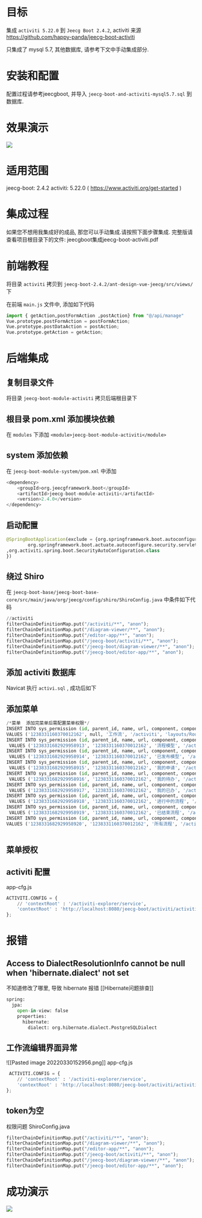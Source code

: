 # 目标
集成 `activiti 5.22.0` 到 `Jeecg Boot 2.4.2`, activiti 来源
https://github.com/happy-panda/jeecg-boot-activiti

只集成了 mysql 5.7, 其他数据库, 请参考下文中手动集成部分.

# 安装和配置
配置过程请参考jeecgboot, 并导入 `jeecg-boot-and-activiti-mysql5.7.sql` 到数据库. 
 

# 效果演示
![](static/jeecg-activiti.gif)
# 适用范围
jeecg-boot: 2.4.2
activiti: 5.22.0 ( https://www.activiti.org/get-started )

# 集成过程
如果您不想用我集成好的成品, 那您可以手动集成.请按照下面步骤集成.
完整版请查看项目根目录下的文件: jeecgboot集成jeecg-boot-activiti.pdf

# 前端教程
将目录 `activiti` 拷贝到 `jeecg-boot-2.4.2/ant-design-vue-jeecg/src/views/` 下 

在前端 `main.js` 文件中, 添加如下代码
```python
import { getAction,postFormAction ,postAction} from "@/api/manage"
Vue.prototype.postFormAction = postFormAction;
Vue.prototype.postDataAction = postAction;
Vue.prototype.getAction = getAction; 
``` 

# 后端集成
## 复制目录文件
将目录 `jeecg-boot-module-activiti` 拷贝后端根目录下 

## 根目录 pom.xml 添加模块依赖
在 `modules` 下添加 `<module>jeecg-boot-module-activiti</module>`

## system 添加依赖
在 `jeecg-boot-module-system/pom.xml` 中添加 

```python
<dependency>
	<groupId>org.jeecgframework.boot</groupId>
	<artifactId>jeecg-boot-module-activiti</artifactId>
	<version>2.4.0</version>
</dependency> 
```

## 启动配置
```python
@SpringBootApplication(exclude = {org.springframework.boot.autoconfigure.security.servlet.SecurityAutoConfiguration.class,
        org.springframework.boot.actuate.autoconfigure.security.servlet.ManagementWebSecurityAutoConfiguration.class
,org.activiti.spring.boot.SecurityAutoConfiguration.class
}) 
```

## 绕过 Shiro
在 `jeecg-boot-base/jeecg-boot-base-core/src/main/java/org/jeecg/config/shiro/ShiroConfig.java` 中条件如下代码
```python
//activiti
filterChainDefinitionMap.put("/activiti/**", "anon");
filterChainDefinitionMap.put("/diagram-viewer/**", "anon");
filterChainDefinitionMap.put("/editor-app/**", "anon");
filterChainDefinitionMap.put("/jeecg-boot/activiti/**", "anon");
filterChainDefinitionMap.put("/jeecg-boot/diagram-viewer/**", "anon");
filterChainDefinitionMap.put("/jeecg-boot/editor-app/**", "anon"); 

```

## 添加 activiti 数据库
Navicat 执行 `activi.sql` , 成功后如下

## 添加菜单
```python
/*菜单  添加完菜单后需配置菜单权限*/
INSERT INTO sys_permission (id, parent_id, name, url, component, component_name, redirect, menu_type, perms, perms_type, sort_no, always_show, icon, is_route, is_leaf, keep_alive, hidden, description, create_by, create_time, update_by, update_time, del_flag, rule_flag, status, internal_or_external)
VALUES ('1238331160370012162', null, '工作流', '/activiti', 'layouts/RouteView', null, null, 0, null, '1', 1.1, 0, 'cluster', 1, 0, 0, 0, null, 'admin', '2020-03-13 13:08:50', null, null, 0, 0, '1', 0);
INSERT INTO sys_permission (id, parent_id, name, url, component, component_name, redirect, menu_type, perms, perms_type, sort_no, always_show, icon, is_route, is_leaf, keep_alive, hidden, description, create_by, create_time, update_by, update_time, del_flag, rule_flag, status, internal_or_external)
 VALUES ('1238331682929958913', '1238331160370012162', '流程模型', '/activiti/ModelList', 'activiti/ModelList', null, null, 1, null, '1', 2, 0, 'bars', 1, 1, 0, 0, null, 'admin', '2020-03-13 13:10:55', null, null, 0, 0, '1', 0);
INSERT INTO sys_permission (id, parent_id, name, url, component, component_name, redirect, menu_type, perms, perms_type, sort_no, always_show, icon, is_route, is_leaf, keep_alive, hidden, description, create_by, create_time, update_by, update_time, del_flag, rule_flag, status, internal_or_external)
 VALUES ('1238331682929958914', '1238331160370012162', '已发布模型', '/activiti/ProcessModelList', 'activiti/ProcessModelList', null, null, 1, null, '1', 3, 0, 'bars', 1, 1, 0, 0, null, 'admin', '2020-03-13 13:10:55', null, null, 0, 0, '1', 0);
INSERT INTO sys_permission (id, parent_id, name, url, component, component_name, redirect, menu_type, perms, perms_type, sort_no, always_show, icon, is_route, is_leaf, keep_alive, hidden, description, create_by, create_time, update_by, update_time, del_flag, rule_flag, status, internal_or_external)
 VALUES ('1238331682929958915', '1238331160370012162', '我的申请', '/activiti/applyList', 'activiti/applyList', null, null, 1, null, '1', 4, 0, 'bars', 1, 1, 0, 0, null, 'admin', '2020-03-13 13:10:55', null, null, 0, 0, '1', 0);
INSERT INTO sys_permission (id, parent_id, name, url, component, component_name, redirect, menu_type, perms, perms_type, sort_no, always_show, icon, is_route, is_leaf, keep_alive, hidden, description, create_by, create_time, update_by, update_time, del_flag, rule_flag, status, internal_or_external)
 VALUES ('1238331682929958916', '1238331160370012162', '我的待办', '/activiti/todoManage', 'activiti/todoManage', null, null, 1, null, '1', 5, 0, 'bars', 1, 1, 0, 0, null, 'admin', '2020-03-13 13:10:55', null, null, 0, 0, '1', 0);
INSERT INTO sys_permission (id, parent_id, name, url, component, component_name, redirect, menu_type, perms, perms_type, sort_no, always_show, icon, is_route, is_leaf, keep_alive, hidden, description, create_by, create_time, update_by, update_time, del_flag, rule_flag, status, internal_or_external)
 VALUES ('1238331682929958917', '1238331160370012162', '我的已办', '/activiti/doneManage', 'activiti/doneManage', null, null, 1, null, '1', 6, 0, 'bars', 1, 1, 0, 0, null, 'admin', '2020-03-13 13:10:55', null, null, 0, 0, '1', 0);
INSERT INTO sys_permission (id, parent_id, name, url, component, component_name, redirect, menu_type, perms, perms_type, sort_no, always_show, icon, is_route, is_leaf, keep_alive, hidden, description, create_by, create_time, update_by, update_time, del_flag, rule_flag, status, internal_or_external)
 VALUES ('1238331682929958918', '1238331160370012162', '进行中的流程', '/activiti/processInsManage', 'activiti/processInsManage', null, null, 1, null, '1', 7, 0, 'bars', 1, 1, 0, 0, null, 'admin', '2020-03-13 13:10:55', null, null, 0, 0, '1', 0);
INSERT INTO sys_permission (id, parent_id, name, url, component, component_name, redirect, menu_type, perms, perms_type, sort_no, always_show, icon, is_route, is_leaf, keep_alive, hidden, description, create_by, create_time, update_by, update_time, del_flag, rule_flag, status, internal_or_external)
 VALUES ('1238331682929958919', '1238331160370012162', '已结束流程', '/activiti/processFinishManage', 'activiti/processFinishManage', null, null, 1, null, '1', 8, 0, 'bars', 1, 1, 0, 0, null, 'admin', '2020-03-13 13:10:55', null, null, 0, 0, '1', 0);
INSERT INTO sys_permission (id, parent_id, name, url, component, component_name, redirect, menu_type, perms, perms_type, sort_no, always_show, icon, is_route, is_leaf, keep_alive, hidden, description, create_by, create_time, update_by, update_time, del_flag, rule_flag, status, internal_or_external)
VALUES ('1238331682929958920', '1238331160370012162', '所有流程', '/activiti/applyHome', 'activiti/applyHome', null, null, 1, null, '1', 1, 0, 'bars', 1, 1, 0, 0, null, 'admin', '2020-03-13 13:10:55', null, null, 0, 0, '1', 0);
 
```

## 菜单授权
 

## activiti 配置
app-cfg.js
```python
ACTIVITI.CONFIG = {
	// 'contextRoot' : '/activiti-explorer/service',
	'contextRoot' : 'http://localhost:8080/jeecg-boot/activiti/activitiService',
};
``` 


# 报错
## Access to DialectResolutionInfo cannot be null when 'hibernate.dialect' not set
不知道修改了哪里, 导致 hibernate 报错
[[Hibernate问题排查]]
```python
spring:
  jpa:
    open-in-view: false
    properties:
      hibernate:
        dialect: org.hibernate.dialect.PostgreSQLDialect  
```

## 工作流编辑界面异常
![[Pasted image 20220330152956.png]]
app-cfg.js
```python
 ACTIVITI.CONFIG = {
	// 'contextRoot' : '/activiti-explorer/service',
	'contextRoot' : 'http://localhost:8080/jeecg-boot/activiti/activitiService',
};
```

## token为空
权限问题
ShiroConfig.java
```python
filterChainDefinitionMap.put("/activiti/**", "anon");
filterChainDefinitionMap.put("/diagram-viewer/**", "anon");
filterChainDefinitionMap.put("/editor-app/**", "anon");
filterChainDefinitionMap.put("/jeecg-boot/activiti/**", "anon");
filterChainDefinitionMap.put("/jeecg-boot/diagram-viewer/**", "anon");
filterChainDefinitionMap.put("/jeecg-boot/editor-app/**", "anon"); 
```
# 成功演示
![](static/jeecg-activiti.gif)
